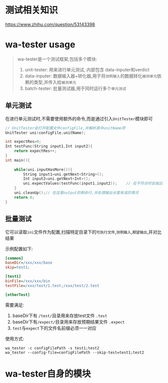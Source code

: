 # 测试相关知识
https://www.zhihu.com/question/53143398

# wa-tester usage
> wa-tester是一个测试框架,包括多个模块:
> 1. unit-tester: 用来进行单元测试, 内部包含 data-inputer和verdict
> 2. data-inputer: 数据输入器+转化器,用于将`测例输入`的数据转化`被测单元`依赖的类型,并传入给`被测单元`
> 3. batch-tester: 批量测试器,用于同时运行多个`单元测试`


## 单元测试
在进行单元测试时,不需要使用额外的命令,而是通过引入`UnitTester`模块即可
```cpp
// UnitTester会打开配置文件configFile,并解析其中unitName项
UnitTester uni(configFile,unitName);

int expectRes=0;
Int testFunc(String input1,Int input2){
    return expectRes++;
}
int main(){
   
    while(uni.inputHasMore()){
        String input1=uni.getNext<String>();
        Int input2=uni.getNext<Int>();
        uni.expectValues(testFunc(input1,input2));    // 在不符合时会抛出输出有误的异常
    }
    uni.cleanUp();// 在这里output的剩余行,并处理输出长度有误的情况
    return 0;
}
```


## 批量测试
它可以读取`ini`文件作为配置,扫描特定目录下的`可执行文件`,`测例输入`,`期望输出`,并对比结果

示例配置如下:
```ini
[common]
baseDir=/xxx/xxx/base
skip=test1;

[test1]
binFile=/xxx/xxx/bin
testFile=/xxx/test/1.test;/xxx/test/2.test

[otherTest]
```
需要满足:
1. baseDir下有 `/test/`目录用来存放test文件 `.test`
2. baseDir下有`/expect/`目录用来存放预期结果文件 `.expect`
3. `test`与`expect`下的文件名前缀必须一一对应

使用方式:
```shell
wa_tester -c configFilePath -s test1;test2 
wa_tester --config-file=configFilePath --skip-test=test1;test2
```


# wa-tester自身的模块
